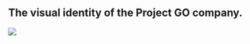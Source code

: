 ## The visual identity of the Project GO company.
<img src="https://public-pictures-of-project-go-company.s3.eu-central-1.amazonaws.com/go_to_the_open_source_systems__468x60.svg">
